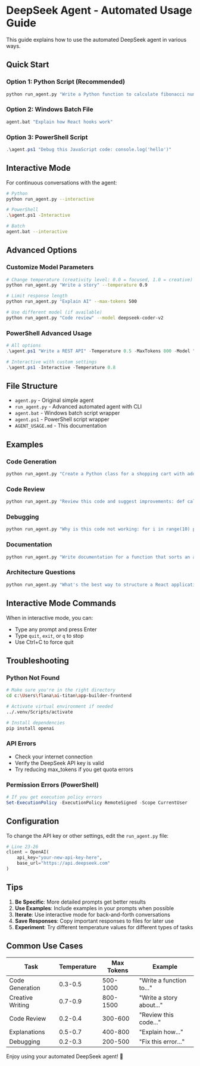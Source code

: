 # DeepSeek Agent - Automated Usage Guide

This guide explains how to use the automated DeepSeek agent in various ways.

## Quick Start

### Option 1: Python Script (Recommended)
```bash
python run_agent.py "Write a Python function to calculate fibonacci numbers"
```

### Option 2: Windows Batch File
```cmd
agent.bat "Explain how React hooks work"
```

### Option 3: PowerShell Script
```powershell
.\agent.ps1 "Debug this JavaScript code: console.log('hello')"
```

## Interactive Mode

For continuous conversations with the agent:

```bash
# Python
python run_agent.py --interactive

# PowerShell
.\agent.ps1 -Interactive

# Batch
agent.bat --interactive
```

## Advanced Options

### Customize Model Parameters

```bash
# Change temperature (creativity level: 0.0 = focused, 1.0 = creative)
python run_agent.py "Write a story" --temperature 0.9

# Limit response length
python run_agent.py "Explain AI" --max-tokens 500

# Use different model (if available)
python run_agent.py "Code review" --model deepseek-coder-v2
```

### PowerShell Advanced Usage

```powershell
# All options
.\agent.ps1 "Write a REST API" -Temperature 0.5 -MaxTokens 800 -Model "deepseek-coder"

# Interactive with custom settings
.\agent.ps1 -Interactive -Temperature 0.8
```

## File Structure

- `agent.py` - Original simple agent
- `run_agent.py` - Advanced automated agent with CLI
- `agent.bat` - Windows batch script wrapper
- `agent.ps1` - PowerShell script wrapper
- `AGENT_USAGE.md` - This documentation

## Examples

### Code Generation
```bash
python run_agent.py "Create a Python class for a shopping cart with add, remove, and total methods"
```

### Code Review
```bash
python run_agent.py "Review this code and suggest improvements: def calc(x,y): return x+y*2"
```

### Debugging
```bash
python run_agent.py "Why is this code not working: for i in range(10) print(i)"
```

### Documentation
```bash
python run_agent.py "Write documentation for a function that sorts an array using quicksort"
```

### Architecture Questions
```bash
python run_agent.py "What's the best way to structure a React application with authentication?"
```

## Interactive Mode Commands

When in interactive mode, you can:
- Type any prompt and press Enter
- Type `quit`, `exit`, or `q` to stop
- Use Ctrl+C to force quit

## Troubleshooting

### Python Not Found
```bash
# Make sure you're in the right directory
cd c:\Users\flana\ai-titan\app-builder-frontend

# Activate virtual environment if needed
../.venv/Scripts/activate

# Install dependencies
pip install openai
```

### API Errors
- Check your internet connection
- Verify the DeepSeek API key is valid
- Try reducing max_tokens if you get quota errors

### Permission Errors (PowerShell)
```powershell
# If you get execution policy errors
Set-ExecutionPolicy -ExecutionPolicy RemoteSigned -Scope CurrentUser
```

## Configuration

To change the API key or other settings, edit the `run_agent.py` file:

```python
# Line 23-26
client = OpenAI(
    api_key="your-new-api-key-here",
    base_url="https://api.deepseek.com"
)
```

## Tips

1. **Be Specific**: More detailed prompts get better results
2. **Use Examples**: Include examples in your prompts when possible
3. **Iterate**: Use interactive mode for back-and-forth conversations
4. **Save Responses**: Copy important responses to files for later use
5. **Experiment**: Try different temperature values for different types of tasks

## Common Use Cases

| Task | Temperature | Max Tokens | Example |
|------|-------------|------------|---------|
| Code Generation | 0.3-0.5 | 500-1000 | "Write a function to..." |
| Creative Writing | 0.7-0.9 | 800-1500 | "Write a story about..." |
| Code Review | 0.2-0.4 | 300-600 | "Review this code..." |
| Explanations | 0.5-0.7 | 400-800 | "Explain how..." |
| Debugging | 0.2-0.3 | 200-500 | "Fix this error..." |

Enjoy using your automated DeepSeek agent! 🚀